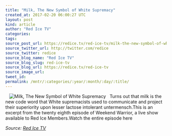 ```yaml
---
title: "Milk, The New Symbol of White Supremacy"
created_at: 2017-02-20 06:00:27 UTC
layout: post
kind: article
author: "Red Ice TV"
categories: 
tags: 
source_post_url: https://redice.tv/red-ice-tv/milk-the-new-symbol-of-white-supremacy
source_twitter_url: http://twitter.com/redice
source_twitter: redice
source_blog_name: "Red Ice TV"
source_blog_slug: red-ice-tv
source_blog_url: https://redice.tv/red-ice-tv
source_image_url: 
tweet_id:
permalink: /mntr/:categories/:year/:month/:day/:title/
---
```

<img align="left" hspace="12" alt="Milk, The New Symbol of White Supremacy" src="https://rdice.net/a/c/t/17/RIL-ep28-milk-white-supremacy.9cd7b47f.jpg"> Turns out that milk is the new code word that White supremacists used to communicate and project their superiority upon lesser lactose intolerant untermensch.This is an excerpt from the twenty eighth episode of Weekend Warrior, a live show available to Red Ice Members.Watch the entire episode here<div class="">
    <i>Source: <a href="https://redice.tv/red-ice-tv">Red Ice TV</a></i>
</div>
